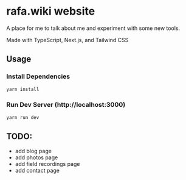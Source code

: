 # rafa.wiki website

A place for me to talk about me and experiment with some new tools.

Made with TypeScript, Next.js, and Tailwind CSS

## Usage

### Install Dependencies
```bash
yarn install
```

### Run Dev Server (http://localhost:3000) 
```bash
yarn run dev
```

## TODO:

- add blog page
- add photos page
- add field recordings page
- add contact page
